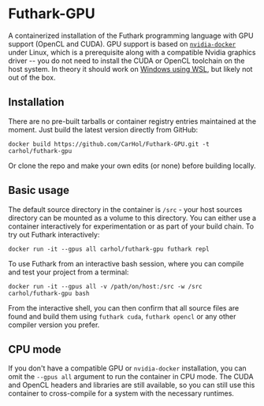 # Futhark-GPU
A containerized installation of the Futhark programming language with GPU support (OpenCL and CUDA). GPU support is based on [`nvidia-docker`](https://github.com/NVIDIA/nvidia-docker) under Linux, which is a prerequisite along with a compatible Nvidia graphics driver -- you do not need to install the CUDA or OpenCL toolchain on the host system. In theory it should work on [Windows using WSL](https://docs.nvidia.com/cuda/wsl-user-guide/index.html), but likely not out of the box.

## Installation
There are no pre-built tarballs or container registry entries maintained at the moment. Just build the latest version directly from GitHub:

``` docker build https://github.com/CarHol/Futhark-GPU.git -t carhol/futhark-gpu ```

Or clone the repo and make your own edits (or none) before building locally.

## Basic usage
The default source directory in the container is `/src` - your host sources directory can be mounted as a volume to this directory. You can either use a container interactively for experimentation or as part of your build chain. To try out Futhark interactively:

```docker run -it --gpus all carhol/futhark-gpu futhark repl```

To use Futhark from an interactive bash session, where you can compile and test your project from a terminal:

```docker run -it --gpus all -v /path/on/host:/src -w /src carhol/futhark-gpu bash```

From the interactive shell, you can then confirm that all source files are found and build them using `futhark cuda`, `futhark opencl` or any other compiler version you prefer.

## CPU mode

If you don't have a compatible GPU or `nvidia-docker` installation, you can omit the `--gpus all` argument to run the container in CPU mode. The CUDA and OpenCL headers and libraries are still available, so you can still use this container to cross-compile for a system with the necessary runtimes.
